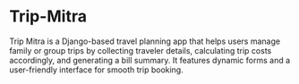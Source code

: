 # Trip-Mitra
Trip Mitra is a Django-based travel planning app that helps users manage family or group trips by collecting traveler details, calculating trip costs accordingly, and generating a bill summary. It features dynamic forms and a user-friendly interface for smooth trip booking.
